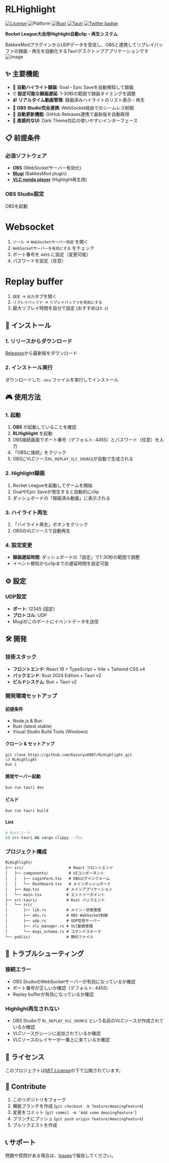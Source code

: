 # RLHighlight

[![License](https://img.shields.io/badge/License-MIT-green.svg)](#)
![Platform](https://img.shields.io/badge/platform-Windows-lightgray.svg)
[![Rust](https://img.shields.io/badge/Rust-%23000000.svg?e&logo=rust&logoColor=white)](#)
[![Tauri](https://img.shields.io/badge/Tauri-%2324C8D8.svg?logo=tauri&logoColor=white)]()
[![Twitter badge][]][Twitter link]

**Rocket League大会用Highlight自動clip・再生システム**

BakkesModプラグインからUDPデータを受信し、OBSと連携してリプレイバッファの録画・再生を自動化するTauriデスクトップアプリケーションです
![image](https://github.com/user-attachments/assets/901dda00-ff01-492a-b67e-8cf1c9684dfe)

## ✨ 主要機能

- 🎯 **自動ハイライト録画**: Goal・Epic Saveを自動検知して録画
- ⏰ **設定可能な録画遅延**: 1-30秒の範囲で録画タイミングを調整
- 📹 **リアルタイム動画管理**: 録画済みハイライトのリスト表示・再生
- 🔄 **OBS Studio完全連携**: WebSocket経由でのシームレス制御
- 🚀 **自動更新機能**: GitHub Releases連携で最新版を自動取得
- 🎨 **直感的なUI**: Dark Theme対応の使いやすいインターフェース

## 📋 前提条件

### 必須ソフトウェア
- **OBS** (WebSocketサーバー有効化)
- **[Mugi](https://github.com/Kazuryu0907/Mugi)** (BakkesMod plugin)
- **[VLC meida player](https://www.videolan.org/vlc/index.ja.html)** (Highlight再生用)

### OBS Studio設定
OBSを起動
# Websocket
1. `ツール` → `WebSocketサーバー設定` を開く
2. `WebSocketサーバーを有効にする` をチェック
3. ポート番号を `4455` に設定（変更可能）
4. パスワードを設定（任意）
# Replay buffer
1. `設定` → `出力`タブを開く
2. `リプレイバッファ` → `リプレイバッファを有効にする`
3. 最大リプレイ時間を自分で設定 (おすすめは`5 s`)

## 🚀 インストール

### 1. リリースからダウンロード
[Releases](https://github.com/yourusername/rl_replay/releases)から最新版をダウンロード

### 2. インストール実行
ダウンロードした `.msi` ファイルを実行してインストール

## 🎮 使用方法

### 1. 起動
1. **OBS** が起動していることを確認
2. **RLHighlight** を起動
3. OBS接続画面でポート番号（デフォルト: 4455）とパスワード（任意）を入力
4. 「OBSに接続」をクリック
5. OBSにVLCソース`RL_REPLAY_VLC_SOURCE`が自動で生成される

### 2. Highlight録画
1. Rocket Leagueを起動してゲームを開始
2. GoalやEpic Saveが発生すると自動的にclip
3. ダッシュボードの「録画済み動画」に表示される

### 3. ハイライト再生
1. 「ハイライト再生」ボタンをクリック
2. OBSのVLCソースで自動再生

### 4. 設定変更
- **録画遅延時間**: ダッシュボードの「設定」で1-30秒の範囲で調整
- イベント検知からclipまでの遅延時間を設定可能

## ⚙️ 設定

### UDP設定
- **ポート**: 12345 (固定)
- **プロトコル**: UDP
- Mugiがこのポートにイベントデータを送信

## 🛠️ 開発

### 技術スタック
- **フロントエンド**: React 19 + TypeScript + Vite + Tailwind CSS v4
- **バックエンド**: Rust 2024 Edition + Tauri v2
- **ビルドシステム**: Bun + Tauri v2

### 開発環境セットアップ

#### 前提条件
- Node.js & Bun
- Rust (latest stable)
- Visual Studio Build Tools (Windows)

#### クローン & セットアップ
```bash
git clone https://github.com/Kazuryu0907/RLHighlight.git
cd RLHighlight
bun i
```

#### 開発サーバー起動
```bash
bun run tauri dev
```

#### ビルド
```bash
bun run tauri build
```

#### Lint
```bash
# Rustコード
cd src-tauri && cargo clippy --fix
```

### プロジェクト構成
```
RLHighlight/
├── src/                    # React フロントエンド
│   ├── components/         # UIコンポーネント
│   │   ├── LoginForm.tsx   # OBSログインフォーム
│   │   └── Dashboard.tsx   # メインダッシュボード
│   ├── App.tsx            # メインアプリケーション
│   └── main.tsx           # エントリーポイント
├── src-tauri/             # Rust バックエンド
│   └── src/
│       ├── lib.rs         # メイン・状態管理
│       ├── obs.rs         # OBS WebSocket制御
│       ├── udp.rs         # UDP受信サーバー
│       ├── vlc_manager.rs # VLC動画管理
│       └── mugi_schema.rs # コマンドスキーマ
└── public/                # 静的ファイル
```

## 🐛 トラブルシューティング

### 接続エラー
- OBS StudioのWebSocketサーバーが有効になっているか確認
- ポート番号が正しいか確認（デフォルト: 4455）
- Replay bufferが有効になっているか確認

### Highlight再生されない
- OBS Studioで `RL_REPLAY_VLC_SOURCE` という名前のVLCソースが作成されているか確認
- VLCソースがシーンに追加されているか確認
- VLCソースのレイヤーが一番上に来ているか確認

## 📄 ライセンス

このプロジェクトは[MIT License](LICENSE)の下で公開されています。

## 🤝 Contribute

1. このリポジトリをフォーク
2. 機能ブランチを作成 (`git checkout -b feature/AmazingFeature`)
3. 変更をコミット (`git commit -m 'Add some AmazingFeature'`)
4. ブランチにプッシュ (`git push origin feature/AmazingFeature`)
5. プルリクエストを作成

## 📞 サポート

問題や質問がある場合は、[Issues](https://github.com/Kazuryu0907/RLHighlight/issues)で報告してください。

[Twitter badge]: https://img.shields.io/twitter/url?label=kazuryu_rl&style=social&url=https%3A%2F%2Ftwitter.com%2Fkazuryu_rl
[Twitter link]: https://twitter.com/intent/follow?screen_name=kazuryu_rl
